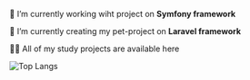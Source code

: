 
🔭 I’m currently working wiht project on **Symfony framework**

🌱 I’m currently creating my pet-project on **Laravel framework**

👨‍💻 All of my study projects are available here

![Top Langs](https://github-readme-stats.vercel.app/api/top-langs/?username=toridnc&theme=tokyonight)
